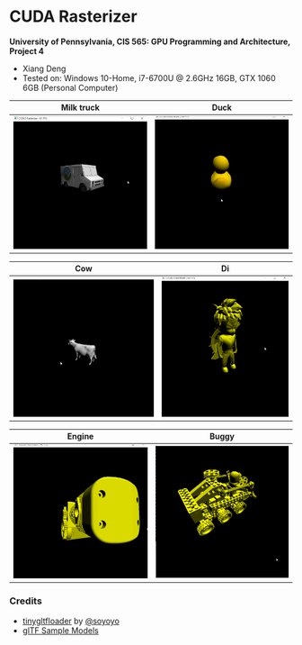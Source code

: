 CUDA Rasterizer
===============

**University of Pennsylvania, CIS 565: GPU Programming and Architecture, Project 4** 

* Xiang Deng
* Tested on:  Windows 10-Home, i7-6700U @ 2.6GHz 16GB, GTX 1060 6GB (Personal Computer)

Milk truck | Duck
:-------------------------:|:-------------------------: 
![](imgs/milk1.gif) | ![](imgs/duck1.gif) 

Cow | Di
:-------------------------:|:-------------------------: 
![](imgs/cow1.gif) | ![](imgs/di1.gif) 

Engine | Buggy
:-------------------------:|:-------------------------: 
![](imgs/engine1.gif) | ![](imgs/buggy1.gif) 

### Credits

* [tinygltfloader](https://github.com/syoyo/tinygltfloader) by [@soyoyo](https://github.com/syoyo)
* [glTF Sample Models](https://github.com/KhronosGroup/glTF/blob/master/sampleModels/README.md)
